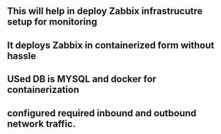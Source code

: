 ## This will help in deploy Zabbix infrastrucutre setup for monitoring
## It deploys Zabbix in containerized form without hassle
## USed DB is MYSQL and docker for containerization
## configured required inbound and outbound network traffic.

